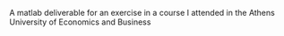 A matlab deliverable for an exercise in a course I attended in the Athens University of Economics and Business 